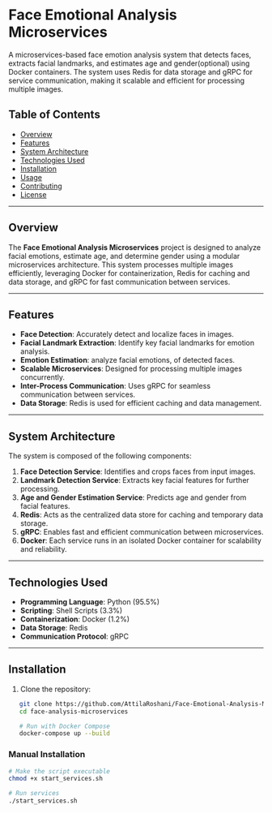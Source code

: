 
# Face Emotional Analysis Microservices

A microservices-based face emotion analysis system that detects faces, extracts facial landmarks, and estimates age and gender(optional) using Docker containers. The system uses Redis for data storage and gRPC for service communication, making it scalable and efficient for processing multiple images.

## Table of Contents

- [Overview](#overview)
- [Features](#features)
- [System Architecture](#system-architecture)
- [Technologies Used](#technologies-used)
- [Installation](#installation)
- [Usage](#usage)
- [Contributing](#contributing)
- [License](#license)

---

## Overview

The **Face Emotional Analysis Microservices** project is designed to analyze facial emotions, estimate age, and determine gender using a modular microservices architecture. This system processes multiple images efficiently, leveraging Docker for containerization, Redis for caching and data storage, and gRPC for fast communication between services.

---

## Features

- **Face Detection**: Accurately detect and localize faces in images.
- **Facial Landmark Extraction**: Identify key facial landmarks for emotion analysis.
- **Emotion Estimation**: analyze facial emotions, of detected faces.
- **Scalable Microservices**: Designed for processing multiple images concurrently.
- **Inter-Process Communication**: Uses gRPC for seamless communication between services.
- **Data Storage**: Redis is used for efficient caching and data management.

---

## System Architecture

The system is composed of the following components:
1. **Face Detection Service**: Identifies and crops faces from input images.
2. **Landmark Detection Service**: Extracts key facial features for further processing.
3. **Age and Gender Estimation Service**: Predicts age and gender from facial features.
4. **Redis**: Acts as the centralized data store for caching and temporary data storage.
5. **gRPC**: Enables fast and efficient communication between microservices.
6. **Docker**: Each service runs in an isolated Docker container for scalability and reliability.

---

## Technologies Used

- **Programming Language**: Python (95.5%)
- **Scripting**: Shell Scripts (3.3%)
- **Containerization**: Docker (1.2%)
- **Data Storage**: Redis
- **Communication Protocol**: gRPC

---

## Installation

1. Clone the repository:
```bash
   git clone https://github.com/AttilaRoshani/Face-Emotional-Analysis-Microservices-.git
   cd face-analysis-microservices

   # Run with Docker Compose
   docker-compose up --build
```

### Manual Installation
```bash
# Make the script executable
chmod +x start_services.sh

# Run services
./start_services.sh
```


